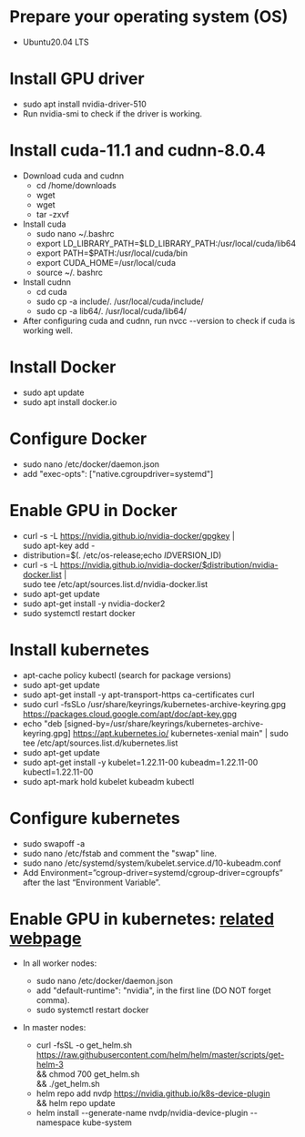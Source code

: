 # Prepare your operating system (OS)
- Ubuntu20.04 LTS

# Install GPU driver
- sudo apt install nvidia-driver-510
- Run nvidia-smi to check if the driver is working.

# Install cuda-11.1 and cudnn-8.0.4
- Download cuda and cudnn
	- cd /home/downloads
	- wget 
	- wget
	- tar -zxvf 
- Install cuda
	- sudo nano ~/.bashrc
	- export LD_LIBRARY_PATH=$LD_LIBRARY_PATH:/usr/local/cuda/lib64
	- export PATH=$PATH:/usr/local/cuda/bin
	- export CUDA_HOME=/usr/local/cuda
	- source ~/. bashrc
- Install cudnn
	- cd cuda
	- sudo cp -a  include/. /usr/local/cuda/include/
	- sudo cp -a lib64/. /usr/local/cuda/lib64/
- After configuring cuda and cudnn, run nvcc --version to check if cuda is working well.

# Install Docker
- sudo apt update
- sudo apt install docker.io

# Configure Docker
- sudo nano /etc/docker/daemon.json
- add "exec-opts": ["native.cgroupdriver=systemd"]

# Enable GPU in Docker
- curl -s -L https://nvidia.github.io/nvidia-docker/gpgkey | \
  sudo apt-key add -
- distribution=$(. /etc/os-release;echo $ID$VERSION_ID)
- curl -s -L https://nvidia.github.io/nvidia-docker/$distribution/nvidia-docker.list | \
  sudo tee /etc/apt/sources.list.d/nvidia-docker.list
- sudo apt-get update
- sudo apt-get install -y nvidia-docker2
- sudo systemctl restart docker

# Install kubernetes
- apt-cache policy kubectl  (search for package versions)
- sudo apt-get update
- sudo apt-get install -y apt-transport-https ca-certificates curl
- sudo curl -fsSLo /usr/share/keyrings/kubernetes-archive-keyring.gpg https://packages.cloud.google.com/apt/doc/apt-key.gpg
- echo "deb [signed-by=/usr/share/keyrings/kubernetes-archive-keyring.gpg] https://apt.kubernetes.io/ kubernetes-xenial main" | sudo tee /etc/apt/sources.list.d/kubernetes.list
- sudo apt-get update
- sudo apt-get install -y kubelet=1.22.11-00  kubeadm=1.22.11-00 kubectl=1.22.11-00
- sudo apt-mark hold kubelet kubeadm kubectl

# Configure kubernetes
- sudo swapoff -a
- sudo nano /etc/fstab and comment the "swap" line.
- sudo nano /etc/systemd/system/kubelet.service.d/10-kubeadm.conf
- Add Environment=”cgroup-driver=systemd/cgroup-driver=cgroupfs” after the last “Environment Variable”.

# Enable GPU in kubernetes: [related webpage](https://docs.nvidia.com/datacenter/cloud-native/kubernetes/install-k8s.html)
- In all worker nodes:
	- sudo nano /etc/docker/daemon.json
	- add "default-runtime": "nvidia", in the first line (DO NOT forget comma).
	- sudo systemctl restart docker

- In master nodes:
	- curl -fsSL -o get_helm.sh https://raw.githubusercontent.com/helm/helm/master/scripts/get-helm-3 \
   && chmod 700 get_helm.sh \
   && ./get_helm.sh
   	- helm repo add nvdp https://nvidia.github.io/k8s-device-plugin \
   && helm repo update
   	- helm install --generate-name nvdp/nvidia-device-plugin --namespace kube-system


